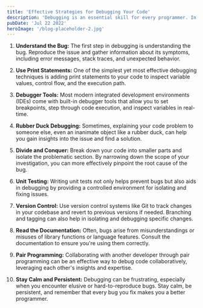 ```yaml
---
title: 'Effective Strategies for Debugging Your Code'
description: 'Debugging is an essential skill for every programmer. In this blog post, well discuss effective strategies and techniques for identifying and fixing bugs in your code, helping you become a more proficient and confident developer.'
pubDate: 'Jul 22 2022'
heroImage: '/blog-placeholder-2.jpg'
---
```

1. **Understand the Bug:** The first step in debugging is understanding the bug. Reproduce the issue and gather information about its symptoms, including error messages, stack traces, and unexpected behavior.

2. **Use Print Statements:** One of the simplest yet most effective debugging techniques is adding print statements to your code to inspect variable values, control flow, and the execution path.

3. **Debugger Tools:** Most modern integrated development environments (IDEs) come with built-in debugger tools that allow you to set breakpoints, step through code execution, and inspect variables in real-time.

4. **Rubber Duck Debugging:** Sometimes, explaining your code problem to someone else, even an inanimate object like a rubber duck, can help you gain insights into the issue and find a solution.

5. **Divide and Conquer:** Break down your code into smaller parts and isolate the problematic section. By narrowing down the scope of your investigation, you can more effectively pinpoint the root cause of the bug.

6. **Unit Testing:** Writing unit tests not only helps prevent bugs but also aids in debugging by providing a controlled environment for isolating and fixing issues.

7. **Version Control:** Use version control systems like Git to track changes in your codebase and revert to previous versions if needed. Branching and tagging can also help in isolating and debugging specific changes.

8. **Read the Documentation:** Often, bugs arise from misunderstandings or misuses of library functions or language features. Consult the documentation to ensure you're using them correctly.

9. **Pair Programming:** Collaborating with another developer through pair programming can be an effective way to debug code collaboratively, leveraging each other's insights and expertise.

10. **Stay Calm and Persistent:** Debugging can be frustrating, especially when you encounter elusive or hard-to-reproduce bugs. Stay calm, be persistent, and remember that every bug you fix makes you a better programmer.
